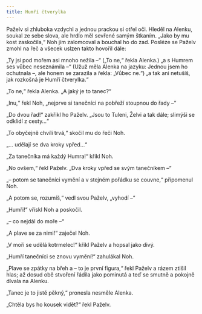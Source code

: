 ```yaml
---
title: Humří čtverylka
---
```


Paželv si zhluboka vzdychl a jednou prackou si otřel oči. Hleděl na Alenku, soukal ze sebe slova, ale hrdlo měl sevřené samým štkaním. „Jako by mu kost zaskočila,“ Noh jím zalomcoval a bouchal ho do zad. Posléze se Paželv zmohl na řeč a všecek uslzen takto hovořil dále:

„Ty jsi pod mořem asi mnoho nežila –“ („To ne,“ řekla Alenka.) „a s Humrem ses vůbec neseznámila –“ (Užuž měla Alenka na jazyku: Jednou jsem ho ochutnala –, ale honem se zarazila a řekla: „Vůbec ne.“) „a tak ani netušíš, jak rozkošná je Humří čtverylka.“

„To ne,“ řekla Alenka. „A jaký je to tanec?“

„Inu,“ řekl Noh, „nejprve si tanečníci na pobřeží stoupnou do řady –“

„Do dvou řad!“ zakřikl ho Paželv. „Jsou to Tuleni, Želvi a tak dále; slimýši se odklidí z cesty…“

„To obyčejně chvíli trvá,“ skočil mu do řeči Noh.

„… udělají se dva kroky vpřed…“

„Za tanečníka má každý Humra!“ křikl Noh.

„No ovšem,“ řekl Paželv. „Dva kroky vpřed se svým tanečníkem –“

„– potom se tanečníci vymění a v stejném pořádku se couvne,“ připomenul Noh.

„A potom se, rozumíš,“ vedl svou Paželv, „vyhodí –“

„Humři!“ vřískl Noh a poskočil.

„– co nejdál do moře –“

„A plave se za nimi!“ zaječel Noh.

„V moři se udělá kotrmelec!“ křikl Paželv a hopsal jako divý.

„Humří tanečníci se znovu vymění!“ zahulákal Noh.

„Plave se zpátky na břeh a – to je první figura,“ řekl Paželv a rázem ztišil hlas; až dosud obě stvoření řádila jako pominutá a teď se smutně a pokojně dívala na Alenku.

„Tanec je to jistě pěkný,“ pronesla nesměle Alenka.

„Chtěla bys ho kousek vidět?“ řekl Paželv.

